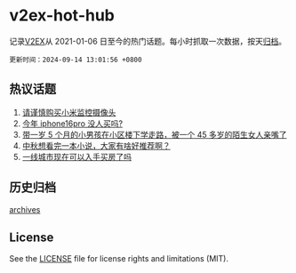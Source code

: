 # v2ex-hot-hub

 记录[V2EX](https://www.v2ex.com/)从 2021-01-06 日至今的热门话题。每小时抓取一次数据，按天[归档](archives)。

`更新时间：2024-09-14 13:01:56 +0800`

## 热议话题

1. [请谨慎购买小米监控摄像头](https://www.v2ex.com/t/1072654)
1. [今年 iphone16pro 没人买吗?](https://www.v2ex.com/t/1072826)
1. [带一岁 5 个月的小男孩在小区楼下学走路，被一个 45 多岁的陌生女人亲嘴了](https://www.v2ex.com/t/1072824)
1. [中秋想看完一本小说，大家有啥好推荐啊？](https://www.v2ex.com/t/1072827)
1. [一线城市现在可以入手买房了吗](https://www.v2ex.com/t/1072818)

## 历史归档

[archives](archives)

## License

See the [LICENSE](LICENSE) file for license rights and limitations (MIT).
